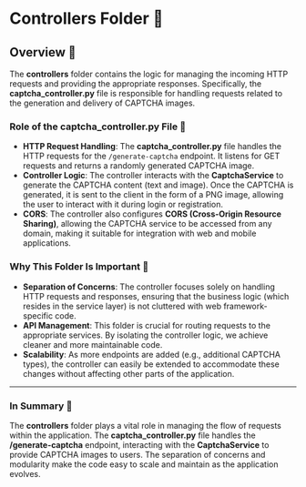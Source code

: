 
# Controllers Folder 📂

## Overview 🌟

The **controllers** folder contains the logic for managing the incoming HTTP requests and providing the appropriate responses. Specifically, the **captcha_controller.py** file is responsible for handling requests related to the generation and delivery of CAPTCHA images.

### Role of the **captcha_controller.py** File 📝

- **HTTP Request Handling**: The **captcha_controller.py** file handles the HTTP requests for the `/generate-captcha` endpoint. It listens for GET requests and returns a randomly generated CAPTCHA image.
- **Controller Logic**: The controller interacts with the **CaptchaService** to generate the CAPTCHA content (text and image). Once the CAPTCHA is generated, it is sent to the client in the form of a PNG image, allowing the user to interact with it during login or registration.
- **CORS**: The controller also configures **CORS (Cross-Origin Resource Sharing)**, allowing the CAPTCHA service to be accessed from any domain, making it suitable for integration with web and mobile applications.

### Why This Folder Is Important 🔑

- **Separation of Concerns**: The controller focuses solely on handling HTTP requests and responses, ensuring that the business logic (which resides in the service layer) is not cluttered with web framework-specific code.
- **API Management**: This folder is crucial for routing requests to the appropriate services. By isolating the controller logic, we achieve cleaner and more maintainable code.
- **Scalability**: As more endpoints are added (e.g., additional CAPTCHA types), the controller can easily be extended to accommodate these changes without affecting other parts of the application.

---

### In Summary 📝
The **controllers** folder plays a vital role in managing the flow of requests within the application. The **captcha_controller.py** file handles the **/generate-captcha** endpoint, interacting with the **CaptchaService** to provide CAPTCHA images to users. The separation of concerns and modularity make the code easy to scale and maintain as the application evolves.
